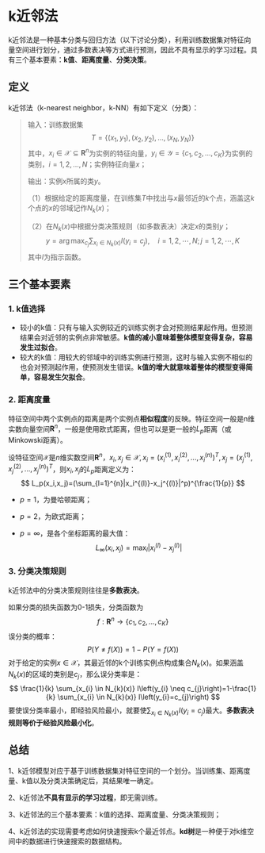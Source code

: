 # k近邻法

k近邻法是一种基本分类与回归方法（以下讨论分类），利用训练数据集对特征向量空间进行划分，通过多数表决等方式进行预测，因此不具有显示的学习过程。具有三个基本要素：**k值**、**距离度量**、**分类决策**。

## 定义

k近邻法（k-nearest neighbor，k-NN）有如下定义（分类）：

> 输入：训练数据集
> $$
> T=\{(x_1,y_1),(x_2,y_2),...,(x_N,y_N)\}
> $$
> 其中，$x_i \in \mathcal{X} \subseteq \mathbf{R}^n$为实例的特征向量，$y_i \in \mathcal{Y}=\{c_1,c_2,...,c_K\}$为实例的类别，$i=1,2,...,N$；实例特征向量$x$；
>
> 输出：实例$x$所属的类$y$。
>
> （1）根据给定的距离度量，在训练集$T$中找出与$x$最邻近的$k$个点，涵盖这$k$个点的$x$的邻域记作$N_k(x)$；
>
> （2）在$N_k(x)$中根据分类决策规则（如多数表决）决定$x$的类别$y$；
> $$
> y=\arg \max _{c_{j}} \sum_{x_{i} \in N_{k}(x)} I\left(y_{i}=c_{j}\right), \quad i=1,2, \cdots, N ; j=1,2, \cdots, K
> $$
> 其中$I$为指示函数。

## 三个基本要素

### 1. k值选择

- 较小的k值：只有与输入实例较近的训练实例才会对预测结果起作用。但预测结果会对近邻的实例点非常敏感。**k值的减小意味着整体模型变得复杂，容易发生过拟合**。
- 较大的k值：用较大的邻域中的训练实例进行预测，这时与输入实例不相似的也会对预测起作用，使预测发生错误。**k值的增大就意味着整体的模型变得简单，容易发生欠拟合**。

### 2. 距离度量

特征空间中两个实例点的距离是两个实例点**相似程度**的反映。特征空间一般是n维实数向量空间$\mathbf{R}^n$，一般是使用欧式距离，但也可以是更一般的$L_p$距离（或Minkowski距离）。

设特征空间$\mathcal{X}$是$n$维实数空间$\mathbf{R}^n$，$x_i,x_j \in \mathcal{X},x_i=(x_i^{(1)},x_i^{(2)},...,x_i^{(n)})^T,x_j=(x_j^{(1)},x_j^{(2)},...,x_j^{(n)})^T$，则$x_i,x_j$的$L_p$距离定义为：
$$
L_p(x_i,x_j)=(\sum_{l=1}^{n}|x_i^{(l)}-x_j^{(l)}|^p)^{\frac{1}{p}}
$$

- $p=1$，为曼哈顿距离；

- $p=2$，为欧式距离；

- $p=\infty$，是各个坐标距离的最大值：
  $$
  L_{\infty}\left(x_{i}, x_{j}\right)=\max _{l}\left|x_{i}^{(l)}-x_{j}^{(l)}\right|
  $$

### 3. 分类决策规则

k近邻法中的分类决策规则往往是**多数表决**。

如果分类的损失函数为0-1损失，分类函数为
$$
f:\mathbf{R}^n \rightarrow \{c_1,c_2,...,c_K\}
$$
误分类的概率：
$$
P(Y\neq f(X))=1-P(Y=f(X))
$$
对于给定的实例$x \in \mathcal{X}$，其最近邻的k个训练实例点构成集合$N_k(x)$。如果涵盖$N_k(x)$的区域的类别是$c_j$，那么误分类率是：
$$
\frac{1}{k} \sum_{x_{i} \in N_{k}(x)} I\left(y_{i} \neq c_{j}\right)=1-\frac{1}{k} \sum_{x_{i} \in N_{k}(x)} I\left(y_{i}=c_{j}\right)
$$
要使误分类率最小，即经验风险最小，就要使$\sum_{x_{i} \in N_{k}(x)} I(y_{i}=c_{j})$最大。**多数表决规则等价于经验风险最小化**。

## 总结

1、k近邻模型对应于基于训练数据集对特征空间的一个划分。当训练集、距离度量、k值以及分类决策确定后，其结果唯一确定。

2、k近邻法**不具有显示的学习过程**，即无需训练。

3、k近邻法的三个基本要素：k值的选择、距离度量、分类决策规则；

4、k近邻法的实现需要考虑如何快速搜索k个最近邻点。**kd树**是一种便于对k维空间中的数据进行快速搜索的数据结构。

